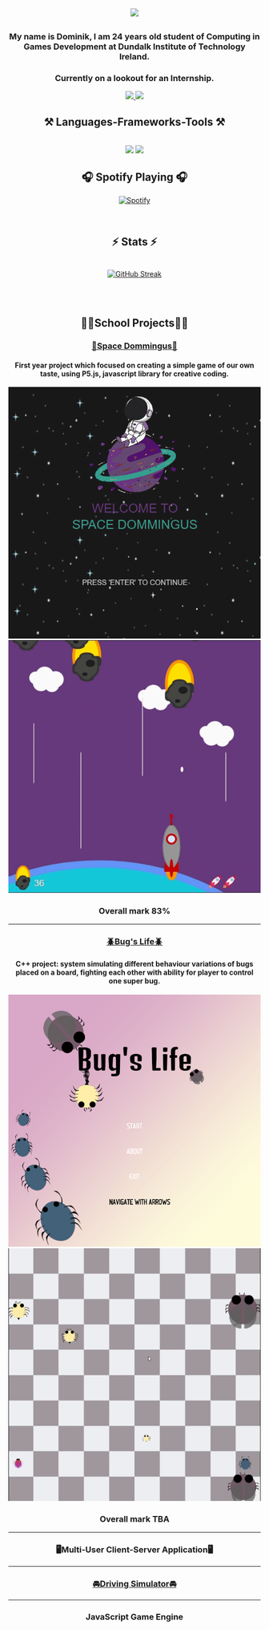  <h1 align="center">
    <img src="https://readme-typing-svg.herokuapp.com/?font=Monospace&size=35&center=true&vCenter=true&width=500&height=70&duration=4000&lines=Welcome+to+Domm's+Profile;" />
</h1>

<h3 align="center">My name is Dominik, I am 24 years old student of Computing in Games Development at Dundalk Institute of Technology Ireland.</h3>
<h3 align="center">Currently on a lookout for an Internship.</h3>

<div align="center"> 
  <a href="mailto:domalipdominik@gmail.com">
    <img src="https://img.shields.io/badge/Gmail-333333?style=for-the-badge&logo=gmail&logoColor=red" />
  </a>
  <a href="https://www.linkedin.com/in/dominik-domalip-296408226" target="_blank">
    <img src="https://img.shields.io/badge/LinkedIn-0077B5?style=for-the-badge&logo=linkedin&logoColor=white" target="_blank" />
  </a>

  <h2 align="center">⚒️ Languages-Frameworks-Tools ⚒️</h2>
<br/>
<div align="center">
     <img src="https://skillicons.dev/icons?i=javascript,cs,java,cpp,html,css,mysql,github" />
    <img src="https://skillicons.dev/icons?i=unity,unreal,ps,blender,clion,idea,vscode" /><br>
</div>

<h2 align="center">🎧 Spotify Playing 🎧</h2>

[![Spotify](https://novatorem-git-main-smartiseks-projects.vercel.app/api/spotify)](https://open.spotify.com/user/21eb7uqfg2bkqxu6h7uwr4h5y)

<br/>

<h2 align="center">⚡ Stats ⚡</h2>
<br>
<div align=center>
<a href="https://git.io/streak-stats"><img src="https://streak-stats.demolab.com?user=Smartisek&theme=gotham&date_format=j%20M%5B%20Y%5D" alt="GitHub Streak" /></a>
 
<br/><br/>    
</div>

<h2 align="center">👨‍🎓School Projects👨‍🎓</h2>
<h3 align="center"><a href="https://github.com/Smartisek/Code-File-Space-DOMINGUS-CA">🚀Space Dommingus🚀</a></h3>
<h4 align="center">First year project which focused on creating a simple game of our own taste, using P5.js, javascript library for creative coding.</h4>
<img src="https://github.com/Smartisek/Smartisek/blob/main/spacedommingus.png" width="512" />
<img src="https://github.com/Smartisek/Smartisek/blob/main/space.gif" width="512" />
<h3 align="center">Overall mark 83%</h3>
<hr/>

<h3 align="center"><a href="https://github.com/Smartisek/CA_Bugs_life">🪲Bug's Life🪲</a></h3>

<h4 align="center">C++ project: system simulating different behaviour variations of bugs placed on a board, fighting each other with ability for player to control one super bug.</h4>
<img src="https://github.com/Smartisek/Smartisek/blob/main/Bugs_life.png" width="512" />
<img src="https://github.com/Smartisek/Smartisek/blob/main/bugslife.gif" width="512" />
<h3 align="center">Overall mark TBA</h4>  
 
<hr/>
<h3 align="center">🖥️Multi-User Client-Server Application🖥️
<hr/>

 <h3 align="center"><a href="https://github.com/Smartisek/CollaboritiveProjectFirstYear">🚘Driving Simulator🚘</a></h3>
<hr/> 
<h3 align="center">JavaScript Game Engine
